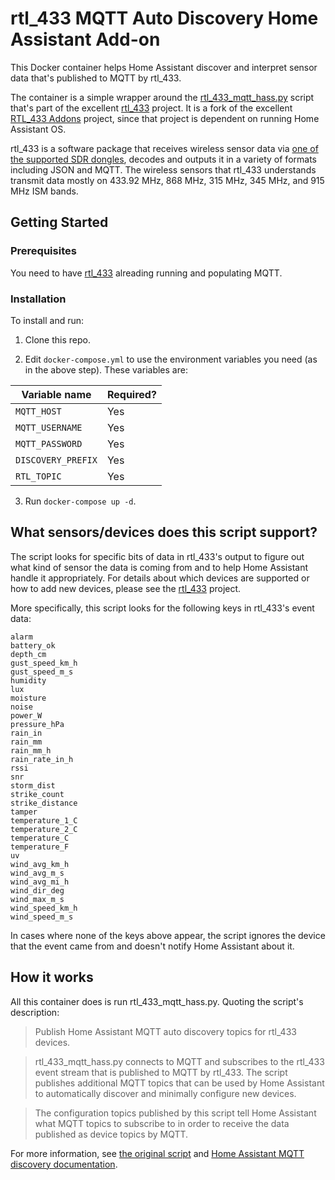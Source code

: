# rtl_433 MQTT Auto Discovery Home Assistant Add-on

This Docker container helps Home Assistant discover and interpret sensor data that's published to MQTT by rtl_433. 

The container is a simple wrapper around the [rtl_433_mqtt_hass.py](https://github.com/merbanan/rtl_433/blob/a20cd1a62caa52dad97e4a99f8373b2fba3986d9/examples/rtl_433_mqtt_hass.py) script that's part of the excellent [rtl_433](https://github.com/merbanan/rtl_433) project. It is a fork of the excellent [RTL_433 Addons](https://github.com/pbkhrv/rtl_433-hass-addons) project, since that project is dependent on running Home Assistant OS. 

rtl_433 is a software package that receives wireless sensor data via [one of the supported SDR dongles](https://triq.org/rtl_433/HARDWARE.html), decodes and outputs it in a variety of formats including JSON and MQTT. The wireless sensors that rtl_433 understands transmit data mostly on 433.92 MHz, 868 MHz, 315 MHz, 345 MHz, and 915 MHz ISM bands.

## Getting Started

### Prerequisites

You need to have [rtl_433](https://github.com/merbanan/rtl_433) alreading running and populating MQTT. 

### Installation

To install and run:

 1. Clone this repo. 

 2. Edit `docker-compose.yml` to use the environment variables you need (as in the above step). These variables are:

 | Variable name | Required? |
 |---|---|
 | `MQTT_HOST` | Yes |
 | `MQTT_USERNAME` | Yes |
 | `MQTT_PASSWORD` | Yes |
 | `DISCOVERY_PREFIX` | Yes |
 | `RTL_TOPIC` | Yes |

 3. Run `docker-compose up -d`.

## What sensors/devices does this script support?

The script looks for specific bits of data in rtl_433's output to figure out what kind of sensor the data is coming from and to help Home Assistant handle it appropriately. For details about which devices are supported or how to add new devices, please see the [rtl_433](https://github.com/merbanan/rtl_433) project. 

More specifically, this script looks for the following keys in rtl_433's event data:
```
alarm
battery_ok
depth_cm
gust_speed_km_h
gust_speed_m_s
humidity
lux
moisture
noise
power_W
pressure_hPa
rain_in
rain_mm
rain_mm_h
rain_rate_in_h
rssi
snr
storm_dist
strike_count
strike_distance
tamper
temperature_1_C
temperature_2_C
temperature_C
temperature_F
uv
wind_avg_km_h
wind_avg_m_s
wind_avg_mi_h
wind_dir_deg
wind_max_m_s
wind_speed_km_h
wind_speed_m_s
```

In cases where none of the keys above appear, the script ignores the device that the event came from and doesn't notify Home Assistant about it.

## How it works

All this container does is run rtl_433_mqtt_hass.py. Quoting the script's description:

> Publish Home Assistant MQTT auto discovery topics for rtl_433 devices.

> rtl_433_mqtt_hass.py connects to MQTT and subscribes to the rtl_433 event stream that is published to MQTT by rtl_433. The script publishes additional MQTT topics that can be used by Home Assistant to automatically discover and minimally configure new devices.

> The configuration topics published by this script tell Home Assistant what MQTT topics to subscribe to in order to receive the data published as device topics by MQTT.

For more information, see [the original script](https://github.com/merbanan/rtl_433/blob/a20cd1a62caa52dad97e4a99f8373b2fba3986d9/examples/rtl_433_mqtt_hass.py) and [Home Assistant MQTT discovery documentation](https://www.home-assistant.io/docs/mqtt/discovery/).
